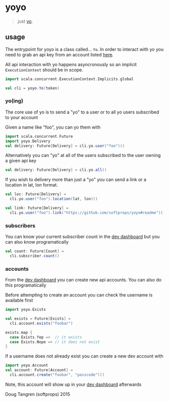 # yoyo

> just [yo](http://www.justyo.co/).

## usage

The entrypoint for yoyo is a class called... `Yo`. In order to interact with yo you need to 
grab an api key from an account listed [here](http://dev.justyo.co/).

All api interaction
with yo happens asyncronously so an implicit `ExecutionContext` should be in scope.


```scala
import scala.concurrent.ExecutionContext.Implicits.global

val cli = yoyo.Yo(token)
```

### yo(ing)

The core use of yo is to send a "yo" to a user or to all yo users subscribed to your account

Given a name like "foo", you can yo them with

```scala
import scala.concurrent.Future
import yoyo.Delivery
val delivery: Future[Delivery] = cli.yo.user("foo")()
```

Alternatively you can "yo" at all of the users subscribed to the user owning a given api key

```scala
val delivery: Future[Delivery] = cli.yo.all()
```

If you wish to delivery more than just a "yo" you can send a link or a location in lat, lon format.

```scala
val loc: Future[Delivery] =
  cli.yo.user("foo").location(lat, lon)()

val link: Future[Delivery] = 
  cli.yo.user("foo").link("https://github.com/softprops/yoyo#readme")()
```

### subscribers

You can know your current subscriber count in the [dev dashboard](http://dev.justyo.co/) but you can also know programatically

```scala
val count: Future[Count] =
  cli.subscriber.count()
```

### accounts

From the [dev dashboard](http://dev.justyo.co/) you can create new api accounts. You can also do this programatically

Before attempting to create an account you can check the username is available first

```scala
import yoyo.Exists

val exists = Future[Exists] =
  cli.account.exists("foobar")

exists.map {
  case Exists.Yep =>  // it exists
  case Exists.Nope => // it does not exist
}
```

If a username does not already exist you can create a new dev account with

```scala
import yoyo.Account
val account: Future[Account] =
  cli.account.create("foobar", "passcode")()
```

Note, this account will show up in your [dev dashboard](http://dev.justyo.co/) afterwards

Doug Tangren (softprops) 2015
